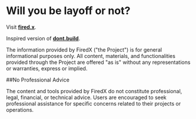 # Will you be layoff or not?

Visit [**fired.x**](https://me-on1.github.io/FiredX/).


Inspired version of [**dont.build**](https://dont.build).


The information provided by FiredX ("the Project") is for general informational purposes only. All content, materials, and functionalities provided through the Project are offered "as is" without any representations or warranties, express or implied.

##No Professional Advice

The content and tools provided by FiredX do not constitute professional, legal, financial, or technical advice. Users are encouraged to seek professional assistance for specific concerns related to their projects or operations.

